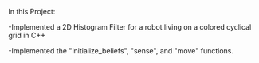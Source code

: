 In this Project:

-Implemented a 2D Histogram Filter for a robot living on a colored cyclical grid in C++

-Implemented the "initialize_beliefs", "sense", and "move" functions.
